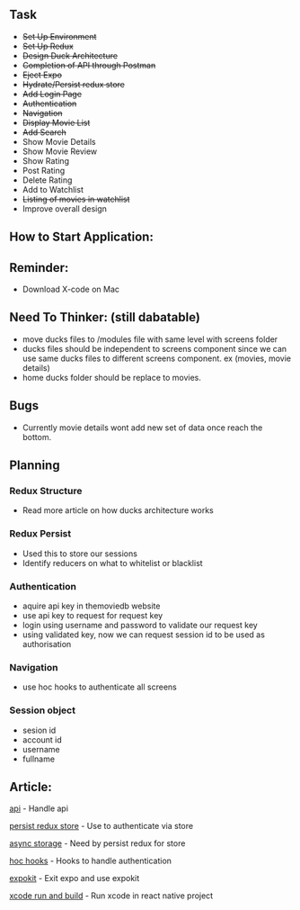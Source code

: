 ## Task

- ~~Set Up Environment~~
- ~~Set Up Redux~~
- ~~Design Duck Architecture~~
- ~~Completion of API through Postman~~
- ~~Eject Expo~~
- ~~Hydrate/Persist redux store~~
- ~~Add Login Page~~
- ~~Authentication~~
- ~~Navigation~~
- ~~Display Movie List~~
- ~~Add Search~~
- Show Movie Details
- Show Movie Review
- Show Rating
- Post Rating
- Delete Rating
- Add to Watchlist
- ~~Listing of movies in watchlist~~
- Improve overall design

## How to Start Application:

## Reminder:

- Download X-code on Mac

## Need To Thinker: (still dabatable)

- move ducks files to /modules file with same level with screens folder
- ducks files should be independent to screens component since we can use same ducks files to different screens component. ex (movies, movie details)
- home ducks folder should be replace to movies.

## Bugs

- Currently movie details wont add new set of data once reach the bottom.

## Planning

### Redux Structure

- Read more article on how ducks architecture works

### Redux Persist

- Used this to store our sessions
- Identify reducers on what to whitelist or blacklist

### Authentication

- aquire api key in themoviedb website
- use api key to request for request key
- login using username and password to validate our request key
- using validated key, now we can request session id to be used as authorisation

### Navigation

- use hoc hooks to authenticate all screens

### Session object

- sesion id
- account id
- username
- fullname

## Article:

[api](https://medium.com/better-programming/handling-api-like-a-boss-in-react-native-364abd92dc3d) - Handle api

[persist redux store](https://itnext.io/react-native-why-you-should-be-using-redux-persist-8ad1d68fa48b) - Use to authenticate via store

[async storage](https://github.com/react-native-community/async-storage) - Need by persist redux for store

[hoc hooks](https://codeburst.io/reduce-your-boilerplate-code-for-redux-container-using-react-hoc-8c76584ccf0e?gi=2f31be2d4db) - Hooks to handle authentication

[expokit](https://docs.expo.io/versions/latest/expokit/expokit/) - Exit expo and use expokit

[xcode run and build](https://www.dummies.com/web-design-development/mobile-apps/build-and-run-your-xcode-application/) - Run xcode in react native project
